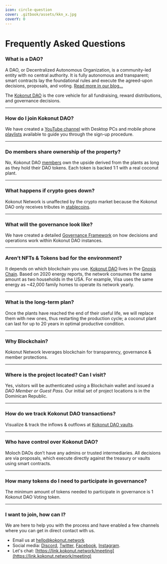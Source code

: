 ```yaml
---
icon: circle-question
cover: .gitbook/assets/kkn_x.jpg
coverY: 0
---
```


# Frequently Asked Questions

### **What is a DAO?**

A DAO, or Decentralized Autonomous Organization, is a community-led entity with no central authority. It is fully autonomous and transparent; smart contracts lay the foundational rules and execute the agreed-upon decisions, proposals, and voting. [Read more in our blog...](https://paragraph.xyz/@kokonut)

The [Kokonut DAO](https://link.kokonut.network/dao) is the core vehicle for all fundraising, reward distributions, and governance decisions.

***

### **How do I join Kokonut DAO?**

We have created a [YouTube channel](https://link.kokonut.network/youtube) with Desktop PCs and mobile phone [playlists](https://www.youtube.com/channel/UCQusJMd1NgIIMOuxtJppSIA/playlists) available to guide you through the sign-up procedure.

***

### **Do members share ownership of the property?**

No, Kokonut DAO [members](https://link.kokonut.network/members) own the upside derived from the plants as long as they hold their DAO tokens. Each token is backed 1:1 with a real coconut plant.

***

### **What happens if crypto goes down?**

Kokonut Network is unaffected by the crypto market because the Kokonut DAO only receives tributes in [stablecoins](https://link.kokonut.network/treasury).

***

### **What will the governance look like?**

We have created a detailed [Governance Framework](kokonut-dao/governance-framework.md) on how decisions and operations work within Kokonut DAO instances.

***

### **Aren’t NFTs & Tokens bad for the environment?**

It depends on which blockchain you use. [Kokonut DAO](https://link.kokonut.network/dao) lives in the [Gnosis Chain](https://docs.gnosischain.com/). Based on 2020 energy reports, the network consumes the same amount as two households in the USA. For example, Visa uses the same energy as \~42,000 family homes to operate its network yearly.

***

### **What is the long-term plan?**

Once the plants have reached the end of their useful life, we will replace them with new ones, thus restarting the production cycle; a coconut plant can last for up to 20 years in optimal productive condition.

***

### **Why Blockchain?**

Kokonut Network leverages blockchain for transparency, governance & member protections.

***

### **Where is the project located? Can I visit?**

Yes, visitors will be authenticated using a Blockchain wallet and issued a _DAO Member or Guest Pass_. Our initial set of project locations is in the Dominican Republic.

***

### **How do we track Kokonut DAO transactions?**

Visualize & track the inflows & outflows at [Kokonut DAO vaults](https://link.kokonut.network/dao).

***

### **Who have control over Kokonut DAO?**

Moloch DAOs don’t have any admins or trusted intermediaries. All decisions are via proposals, which execute directly against the treasury or vaults using smart contracts.

***

### **How many tokens do I need to participate in governance?**

The minimum amount of tokens needed to participate in governance is 1 Kokonut DAO Voting token.

***

### **I want to join, how can I?**

We are here to help you with the process and have enabled a few channels where you can get in direct contact with us.

* Email us at [hello@kokonut.network](mailto:hello@kokonut.network)
* Social media: [Discord](https://discord.gg/P6Jj5btpv7), [Twitter](https://twitter.com/kokonutnetwork), [Facebook](https://www.facebook.com/KokonutNetwork), [Instagram](https://instagram.com/kokonutnetwork).
* Let's chat: [https://link.kokonut.network/meeting](https://link.kokonut.network/meeting)
